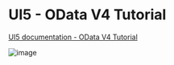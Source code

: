 # UI5 - OData V4 Tutorial
[UI5 documentation - OData V4 Tutorial](https://sapui5.hana.ondemand.com/#/topic/bcdbde6911bd4fc68fd435cf8e306ed0)

![image](https://github.com/user-attachments/assets/502a6c47-286f-4484-8ce5-667b5acb9ab9)
